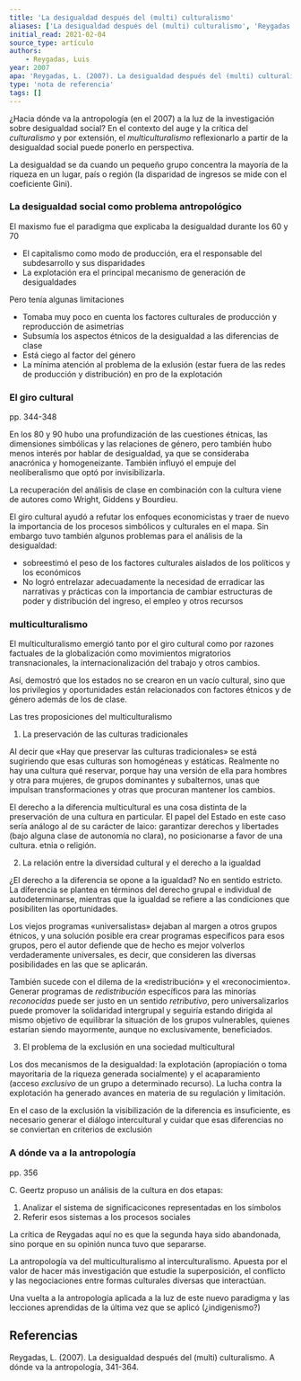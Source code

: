 ```yaml
---
title: 'La desigualdad después del (multi) culturalismo'
aliases: ['La desigualdad después del (multi) culturalismo', 'Reygadas (2007)']
initial_read: 2021-02-04
source_type: artículo
authors: 
    - Reygadas, Luis
year: 2007
apa: 'Reygadas, L. (2007). La desigualdad después del (multi) culturalismo. A dónde va la antropología, 341-364.'
type: 'nota de referencia'
tags: []
---
```

¿Hacia dónde va la antropología (en el 2007) a la luz de la investigación sobre desigualdad social? En el contexto del auge y la crítica del *culturalismo* y por extensión, el *multiculturalismo* reflexionarlo a partir de la desigualdad social puede ponerlo en perspectiva.

La desigualdad se da cuando un pequeño grupo concentra la mayoría de la riqueza en un lugar, país o región (la disparidad de ingresos se mide con el coeficiente Gini).

### La desigualdad social como problema antropológico

El maxismo fue el paradigma que explicaba la desigualdad durante los 60 y 70

- El capitalismo como modo de producción, era el responsable del subdesarrollo y sus disparidades
- La explotación era el principal mecanismo de generación de desigualdades

Pero tenía algunas limitaciones

- Tomaba muy poco en cuenta los factores culturales de producción y reproducción de asimetrías
- Subsumía los aspectos étnicos de la desigualdad a las diferencias de clase
- Está ciego al factor del género
- La mínima atención al problema de la exlusión (estar fuera de las redes de producción y distribución) en pro de la explotación

### El giro cultural
pp. 344-348

En los 80 y 90 hubo una profundización de las cuestiones étnicas, las dimensiones simbólicas y las relaciones de género, pero también hubo menos interés por hablar de desigualdad, ya que se consideraba anacrónica y homogeneizante. También influyó el empuje del neoliberalismo que optó por invisibilizarla.

La recuperación del análisis de clase en combinación con la cultura viene de autores como Wright, Giddens y Bourdieu.

El giro cultural ayudó a refutar los enfoques economicistas y traer de nuevo la importancia de los procesos simbólicos y culturales en el mapa. Sin embargo tuvo también algunos problemas para el análisis de la desigualdad:

- sobreestimó el peso de los factores culturales aislados de los políticos y los económicos
- No logró entrelazar adecuadamente la necesidad de erradicar las narrativas y prácticas con la importancia de cambiar estructuras de poder y distribución del ingreso, el empleo y otros recursos

### multiculturalismo

El multiculturalismo emergió tanto por el giro cultural como por razones factuales de la globalización como movimientos migratorios transnacionales, la internacionalización del trabajo y otros cambios.

Así, demostró que los estados no se crearon en un vacío cultural, sino que los privilegios y oportunidades están relacionados con factores étnicos y de género además de los de clase.

Las tres proposiciones del multiculturalismo

1. La preservación de las culturas tradicionales

Al decir que «Hay que preservar las culturas tradicionales» se está sugiriendo que esas culturas son homogéneas y estáticas. Realmente no hay una cultura qué reservar, porque hay una versión de ella para hombres y otra para mujeres, de grupos dominantes y subalternos, unas que impulsan transformaciones y otras que procuran mantener los cambios.

El derecho a la diferencia multicultural es una cosa distinta de la preservación de una cultura en particular. El papel del Estado en este caso sería análogo al de su carácter de laico: garantizar derechos y libertades (bajo alguna clase de autonomía no clara), no posicionarse a favor de una cultura. etnia o religión. 

2. La relación entre la diversidad cultural y el derecho a la igualdad

¿El derecho a la diferencia se opone a la igualdad? No en sentido estricto. La diferencia se plantea en términos del derecho grupal e individual de autodeterminarse, mientras que la igualdad se refiere a las condiciones que posibiliten las oportunidades.

Los viejos programas «universalistas» dejaban al margen a otros grupos étnicos, y una solución posible era crear programas específicos para esos grupos, pero el autor defiende que de hecho es mejor volverlos verdaderamente universales, es decir, que consideren las diversas posibilidades en las que se aplicarán.

También sucede con el dilema de la «redistribución» y el «reconocimiento». Generar programas de *redistribución* específicos para las minorías *reconocidas* puede ser justo en un sentido *retributivo*, pero universalizarlos puede promover la solidaridad intergrupal y seguiría estando dirigida al mismo objetivo de equilibrar la situación de los grupos vulnerables, quienes estarían siendo mayormente, aunque no exclusivamente, beneficiados.

3. El problema de la exclusión en una sociedad multicultural

Los dos mecanismos de la desigualdad: la explotación (apropiación o toma mayoritaria de la riqueza generada socialmente) y el acaparamiento (acceso *exclusivo* de un grupo a determinado recurso). La lucha contra la explotación ha generado avances en materia de su regulación y limitación.

En el caso de la exclusión la visibilización de la diferencia es insuficiente, es necesario generar el diálogo intercultural y cuidar que esas diferencias no se conviertan en criterios de exclusión

### A dónde va a la antropología
pp. 356

C. Geertz propuso un análisis de la cultura en dos etapas:

1. Analizar el sistema de significacicones representadas en los símbolos
2. Referir esos sistemas a los procesos sociales

La crítica de Reygadas aquí no es que la segunda haya sido abandonada, sino porque en su opinión nunca tuvo que separarse.

La antropología va del multiculturalismo al interculturalismo. Apuesta por el valor de hacer más investigación que estudie la superposición, el conflicto y las negociaciones entre formas culturales diversas que interactúan.

Una vuelta a la antropología aplicada a la luz de este nuevo paradigma y las lecciones aprendidas de la última vez que se aplicó (¿indigenismo?)

## Referencias

Reygadas, L. (2007). La desigualdad después del (multi) culturalismo. A dónde va la antropología, 341-364.
